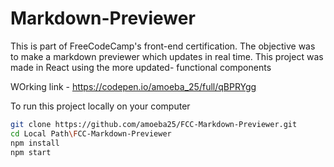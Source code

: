# Markdown-Previewer

This is part of FreeCodeCamp's front-end certification. The objective was to make a markdown previewer which updates in real time. This project was made in React using the more updated- functional components

WOrking link - https://codepen.io/amoeba_25/full/qBPRYgg

To run this project locally on your computer

```bash
git clone https://github.com/amoeba25/FCC-Markdown-Previewer.git
cd Local Path\FCC-Markdown-Previewer
npm install
npm start
```

